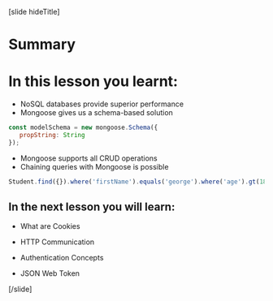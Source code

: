 [slide hideTitle]
# Summary


# In this lesson you learnt:

- NoSQL databases provide superior performance
- Mongoose gives us a schema-based solution

``` js
const modelSchema = new mongoose.Schema({
   propString: String 
});
```

- Mongoose supports all CRUD operations
- Chaining queries with Mongoose is possible

``` js
Student.find({}).where('firstName').equals('george').where('age').gt(18).lt(65).sort({age:1}).skip(10).limit(10)
```

## In the next lesson you will learn:

- What are Cookies

- HTTP Communication

- Authentication Concepts

- JSON Web Token


[/slide]
